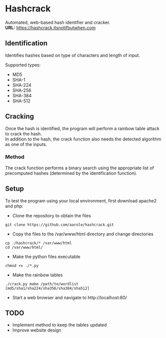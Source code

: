# Hashcrack
Automated, web-based hash identifier and cracker.  
**URL:** https://hashcrack.itsnotifbutwhen.com 

## Identification
Identifies hashes based on type of characters and length of input.

Supported types:
* MD5
* SHA-1
* SHA-224
* SHA-256
* SHA-384
* SHA-512

## Cracking
Once the hash is identified, the program will perform a rainbow table attack to crack the hash.  
In addition to the hash, the crack function also needs the detected algorithm as one of the inputs.

### Method
The crack function performs a binary search using the appropriate list of precomputed hashes (determined by the identification function).

## Setup
To test the program using your local environment, first download apache2 and php:
* Clone the repository to obtain the files
```
git clone https://github.com/aarole/hashcrack.git
```
* Copy the files to the /var/www/html directory and change directories
```
cp ./hashcrack/* /var/www/html
cd /var/www/html/
```
* Make the python files executable
```
chmod +x ./*.py
```
* Make the rainbow tables
```
./crack.py make /path/to/wordlist [md5/sha1/sha224/sha356/sha384/sha512]
```
* Start a web browser and navigate to http://localhost:80/

## TODO
* Implement method to keep the tables updated
* Improve website design
